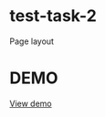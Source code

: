# test-task-2

Page layout

# DEMO 
[View demo](https://test-task-2-k8yxjvxzr-temagolovin.vercel.app/)
